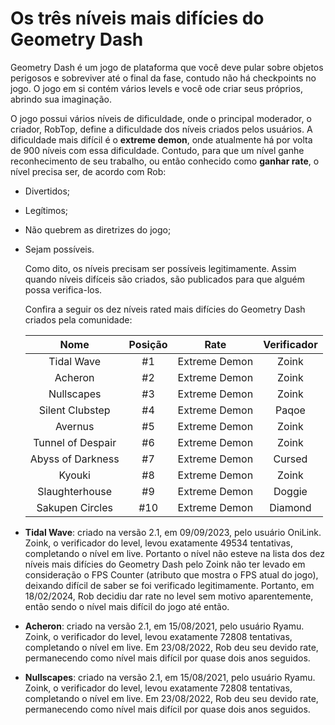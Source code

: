 # Os três níveis mais difícies do Geometry Dash

  Geometry Dash é um jogo de plataforma que você deve pular sobre objetos perigosos e sobreviver até o final da fase, contudo não há checkpoints no jogo. O jogo em si contém vários levels e você ode criar seus próprios, abrindo sua imaginação.

  O jogo possui vários níveis de dificuldade, onde o principal moderador, o criador, RobTop, define a dificuldade dos níveis criados 
pelos usuários. A dificuldade mais difícil é o **extreme demon**, onde atualmente há por volta de 900 níveis com essa dificuldade. Contudo, para que um nível ganhe reconhecimento de seu trabalho, ou então conhecido como **ganhar rate**, o nível precisa ser, de acordo com Rob:
- Divertidos;
- Legítimos;
- Não quebrem as diretrizes do jogo;
- Sejam possíveis.

  Como dito, os níveis precisam ser possíveis legitimamente. Assim quando níveis difíceis são criados, são publicados para que alguém possa verifica-los.

  Confira a seguir os dez níveis rated mais difícies do Geometry Dash criados pela comunidade:

  |Nome|Posição|Rate|Verificador|
  |:---------------:|:-----------------:|:---------------------:|:-----------------:|
  |Tidal Wave|#1|Extreme Demon|Zoink|
  |Acheron|#2|Extreme Demon|Zoink|
  |Nullscapes|#3|Extreme Demon|Zoink|
  |Silent Clubstep|#4|Extreme Demon|Paqoe|
  |Avernus|#5|Extreme Demon|Zoink|
  |Tunnel of Despair|#6|Extreme Demon|Zoink|
  |Abyss of Darkness|#7|Extreme Demon|Cursed|
  |Kyouki|#8|Extreme Demon|Zoink|
  |Slaughterhouse|#9|Extreme Demon|Doggie|
  |Sakupen Circles|#10|Extreme Demon|Diamond|

- **Tidal Wave**: criado na versão 2.1, em 09/09/2023, pelo usuário OniLink. Zoink, o verificador do level, levou exatamente 49534 tentativas, completando o nível em live. Portanto o nível não esteve na lista dos dez níveis mais difícies do Geometry Dash pelo Zoink não ter levado em consideração o FPS Counter (atributo que mostra o FPS atual do jogo), deixando difícil de saber se foi verificado legitimamente. Portanto, em 18/02/2024, Rob decidiu dar rate no level sem motivo aparentemente, então sendo o nível mais difícil do jogo até então.
- **Acheron**: criado na versão 2.1, em 15/08/2021, pelo usuário Ryamu. Zoink, o verificador do level, levou exatamente 72808 tentativas, completando o nível em live. Em 23/08/2022, Rob deu seu devido rate, permanecendo como nível mais difícil por quase dois anos seguidos.
- **Nullscapes**: criado na versão 2.1, em 15/08/2021, pelo usuário Ryamu. Zoink, o verificador do level, levou exatamente 72808 tentativas, completando o nível em live. Em 23/08/2022, Rob deu seu devido rate, permanecendo como nível mais difícil por quase dois anos seguidos.
